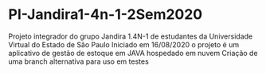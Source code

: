 # PI-Jandira1-4n-1-2Sem2020
Projeto integrador do grupo Jandira 1.4N-1 de estudantes da Universidade Virtual do Estado de São Paulo
Iniciado em 16/08/2020 o projeto é um aplicativo de gestão de estoque em JAVA hospedado em nuvem
Criação de uma branch alternativa para uso em testes
